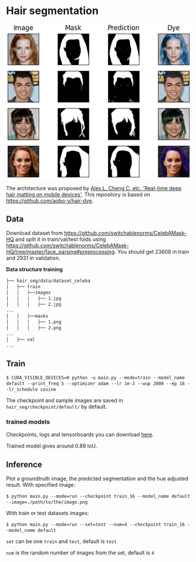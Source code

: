 # Hair segmentation
<img src="./example.png" width="576"/>

The architecture was proposed by [Alex L. Cheng C, etc. 'Real-time deep hair matting on mobile devices'](https://arxiv.org/pdf/1712.07168.pdf). This repository is based on https://github.com/aobo-y/hair-dye.


## Data

Download dataset from https://github.com/switchablenorms/CelebAMask-HQ and split it in train/val/test folds using https://github.com/switchablenorms/CelebAMask-HQ/tree/master/face_parsing#preprocessing. You should get 23608 in train and 2931 in validation.


**Data structure training**
```
├── hair_seg/data/dataset_celeba
│   ├── train
│   │   ├──images
│   │   │   ├── 1.jpg
│   │   │   ├── 2.jpg
...
│   │   ├──masks
│   │   │   ├── 1.png
│   │   │   ├── 2.png
...
│   ├── val
...
```

## Train

```
$ CUDA_VISIBLE_DEVICES=0 python -u main.py --mode=train --model_name default --print_freq 5 --optimizer adam --lr 1e-3 --wup 2000 --ep 16 --lr_schedule cosine
```

The checkpoint and sample images are saved in `hair_seg/checkpoint/default/` by default.

### trained models
Checkpoints, logs and tensorboards you can download [here](https://drive.google.com/drive/folders/1xg4m50SLbKgQWEXUpVUn1Af2HtsR7faU?usp=sharing).

Trained model gives around 0.89 IoU.

## Inference

Plot a groundtruth image, the predicted segmentation and the hue adjusted result.
With specified image:
```
$ python main.py --mode=run --checkpoint train_16 --model_name default --image=./path/to/the/image.png
```

With train or test datasets images:
```
$ python main.py --mode=run --set=test --num=4 --checkpoint train_16 --model_name default
```

`set` can be one `train` and `test`, default is `test`

`num` is the random number of images from the set, default is `4`
